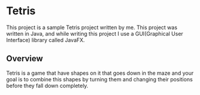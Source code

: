 # Tetris
This project is a sample Tetris project written by me. This project was written in Java, and while writing this project I use a GUI(Graphical User Interface) library called JavaFX.

## Overview
Tetris is a game that have shapes on it that goes down in the maze and your goal is to combine this shapes by turning them and changing their positions before they fall down completely.

```markdown


```
